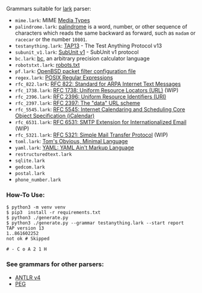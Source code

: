 Grammars suitable for [lark](https://github.com/lark-parser/lark) parser:

- ```mime.lark```: MIME [Media Types](https://www.iana.org/assignments/media-types/media-types.xhtml)
- ```palindrome.lark```: [palindrome](https://en.wikipedia.org/wiki/Palindrome) is a word, number, or other sequence of characters which reads the same backward as forward, such as ```madam``` or ```racecar``` or the number ```10801```.
- ```testanything.lark```: [TAP13](https://testanything.org/tap-version-13-specification.html) - The Test Anything Protocol v13
- ```subunit_v1.lark```: [SubUnit v1](https://github.com/testing-cabal/subunit) - SubUnit v1 protocol
- ```bc.lark```: [bc](https://man.openbsd.org/bc), an arbitrary precision calculator language
- ```robotstxt.lark```: [robots.txt](http://www.robotstxt.org/robotstxt.html)
- ```pf.lark```: [OpenBSD packet filter configuration file](https://man.openbsd.org/pf.conf)
- ```regex.lark```: [POSIX Regular Expressions](http://pubs.opengroup.org/onlinepubs/9699919799/basedefs/V1_chap09.html)
- ```rfc_822.lark```: [RFC 822: Standard for ARPA Internet Text Messages](https://www.ietf.org/rfc/rfc822.txt)
- ```rfc_1738.lark```: [RFC 1738: Uniform Resource Locators (URL)](https://www.ietf.org/rfc/rfc1738.txt) (WIP)
- ```rfc_2396.lark```: [RFC 2396: Uniform Resource Identifiers (URI)](https://www.ietf.org/rfc/rfc2396.txt)
- ```rfc_2397.lark```: [RFC 2397: The "data" URL scheme](https://tools.ietf.org/html/rfc2397)
- ```rfc_5545.lark```: [RFC 5545: Internet Calendaring and Scheduling Core Object Specification (iCalendar)](https://tools.ietf.org/html/rfc5545)
- ```rfc_6531.lark```: [RFC 6531: SMTP Extension for Internationalized Email](https://tools.ietf.org/html/rfc6531) (WIP)
- ```rfc_5321.lark```: [RFC 5321: Simple Mail Transfer Protocol](https://tools.ietf.org/html/rfc5321) (WIP)
- ```toml.lark```: [Tom's Obvious, Minimal Language](https://github.com/toml-lang/toml)
- ```yaml.lark```: [YAML: YAML Ain't Markup Language](https://yaml.org)
- ```restructuredtext.lark```
- ```sqlite.lark```
- ```gedcom.lark```
- ```postal.lark```
- ```phone_number.lark```

### How-To Use:

```
$ python3 -m venv venv
$ pip3  install -r requirements.txt
$ python3 ./generate.py
$ python3 ./generate.py --grammar testanything.lark --start report
TAP version 13
1..861602252
not ok # Skipped

# - C o A 2 1 H
```

### See grammars for other parsers:

- [ANTLR v4](https://github.com/antlr/grammars-v4)
- [PEG](https://github.com/PhilippeSigaud/Pegged/wiki/Grammar-Examples)
